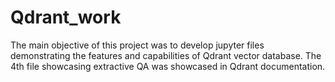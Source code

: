 # Qdrant_work
The main objective of this project was to develop jupyter files demonstrating the features and capabilities of Qdrant vector database.
The 4th file showcasing extractive QA was showcased in Qdrant documentation.